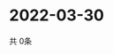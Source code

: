 # 2022-03-30
  共 0条

  <!-- BEGIN -->
  <!-- 最后更新时间Wed Mar 30 2022 00:27:23 GMT+0000 (Coordinated Universal Time) -->
  
  <!-- END -->
  
  